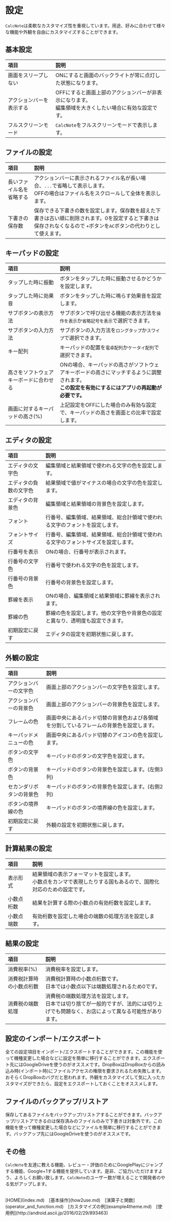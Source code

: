 # 設定
`CalcNote`は柔軟なカスタマイズ性を重視しています。用途、好みに合わせて様々な機能や外観を自由にカスタマイズすることができます。

## 基本設定
|項目|説明|
|:-----------|:------------|
画面をスリープしない|ONにすると画面のバックライトが常に点灯した状態になります。
アクションバーを表示する|OFFにすると画面上部のアクションバーが非表示になります。<br>編集領域を大きくしたい場合に有効な設定です。
フルスクリーンモード|`CalcNote`をフルスクリーンモードで表示します。

## ファイルの設定
|項目|説明|
|:-----------|:------------|
長いファイル名を省略する|アクションバーに表示されるファイル名が長い場合、`...`で省略して表示します。<br>OFFの場合はファイル名をスクロールして全体を表示します。
下書きの保存数|保存できる下書きの数を設定します。保存数を超えた下書きは古い順に削除されます。0を設定すると下書きは保存されなくなるので `+`ボタンを`AC`ボタンの代わりとして使えます。

## キーパッドの設定
|項目|説明|
|:-----------|:------------|
タップした時に振動|ボタンをタップした時に振動させるかどうかを設定します。
タップした時に効果音|ボタンをタップした時に鳴らす効果音を設定します。
サブボタンの表示方法|サブボタンで呼び出せる機能の表示方法を`操作を表示`か`省略記号を表示`で選択できます。
サブボタンの入力方法|サブボタンの入力方法を`ロングタップ`か`スワイプ`で選択できます。
キー配列|キーパッドの配置を`電卓配列`か`ケータイ配列`で選択できます。
高さをソフトウェアキーボードに合わせる|ONの場合、キーパッドの高さがソフトウェアキーボードの高さにマッチするように調整されます。<br>**この設定を有効にするにはアプリの再起動が必要です。**
画面に対するキーパッドの高さ(%)|上記設定をOFFにした場合のみ有効な設定で、キーパッドの高さを画面との比率で設定します。

## エディタの設定
|項目|説明|
|:-----------|:------------|
エディタの文字色|編集領域と結果領域で使われる文字の色を設定します。
エディタの負数の文字色|結果領域で値がマイナスの場合の文字の色を設定します。
エディタの背景色|編集領域と結果領域の背景色を設定します。
フォント|行番号、編集領域、結果領域、総合計領域で使われる文字のフォントを設定します。
フォントサイズ|行番号、編集領域、結果領域、総合計領域で使われる文字のフォントサイズを設定します。
行番号を表示|ONの場合、行番号が表示されます。
行番号の文字色|行番号で使われる文字の色を設定します。
行番号の背景色|行番号の背景色を設定します。
罫線を表示|ONの場合、編集領域と結果領域に罫線を表示されます。
罫線の色|罫線の色を設定します。他の文字色や背景色の設定と異なり、透明度も設定できます。
初期設定に戻す|エディタの設定を初期状態に戻します。

## 外観の設定
|項目|説明|
|:-----------|:------------|
アクションバーの文字色|画面上部のアクションバーの文字色を設定します。
アクションバーの背景色|画面上部のアクションバーの背景色を設定します。
フレームの色|画面中央にあるパッド切替の背景色および各領域を分割しているフレームの背景色を設定します。
キーパッドメニューの色|画面中央にあるパッド切替のアイコンの色を設定します。
ボタンの文字色|キーパッドのボタンの文字色を設定します。
ボタンの背景色|キーパッドのボタンの背景色を設定します。(左側3列)
セカンダリボタンの背景色|キーパッドのボタンの背景色を設定します。(右側2列)
ボタンの境界線の色|キーパッドのボタンの境界線の色を設定します。
初期設定に戻す|外観の設定を初期状態に戻します。

## 計算結果の設定
|項目|説明|
|:-----------|:------------|
表示形式|結果領域の表示フォーマットを設定します。<br>小数点をカンマで表現したりする国もあるので、国際化対応のための設定です。
小数点桁数|結果を計算する際の小数点の有効桁数を設定します。
小数点端数|有効桁数を設定した場合の端数の処理方法を設定します。

## 結果の設定
|項目|説明|
|:-----------|:------------|
消費税率(%)|消費税率を設定します。
消費税計算時の小数点桁数|消費税計算時の小数点桁数です。<br>日本では小数点以下は端数処理されるため0です。
消費税の端数処理|消費税の端数処理方法を設定します。<br>日本では切り捨てが一般的ですが、法的には切り上げでも問題なく、お店によって異なる可能性があります。

## 設定のインポート/エクスポート
全ての設定項目をインポート/エクスポートすることができます。この機能を使って機種変更した場合などに設定を簡単に移行することができます。エクスポート先にはGoogleDriveを使うのがオススメです。DropBoxはDropBoxからの読み込み時(インポート時)にファイルアクセスの権限を要求されるため失敗します。おそらくDropBoxのバグだと思われます。外観をカスタマイズして気に入ったカスタマイズができたら、設定をエクスポートしておくことをオススメします。

## ファイルのバックアップ/リストア
保存してあるファイルをバックアップ/リストアすることができます。バックアップ/リストアできるのは保存済みのファイルのみで下書きは対象外です。この機能を使って機種変更した場合などにファイルを簡単に移行することができます。バックアップ先にはGoogleDriveを使うのがオススメです。

## その他
`CalcNote`を友達に教える機能、レビュー・評価のためにGooglePlayにジャンプする機能、Google+1する機能を提供しています。是非、ご協力いただけますよう、よろしくお願い致します。`CalcNote`のユーザー数が増えることで開発者のやる気がアップします。

<br>
[HOME](index.md)　[基本操作](how2use.md)　[演算子と関数](operator_and_function.md)　[カスタマイズの例](example4theme.md)　[使用例](http://android.ascii.jp/2016/02/29/893463)  


